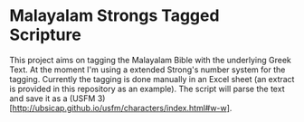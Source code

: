 # Malayalam Strongs Tagged Scripture
This project aims on tagging the Malayalam Bible with the underlying Greek Text. At the moment I'm using a extended Strong's number system for the tagging. Currently the tagging is done manually in an Excel sheet (an extract is provided in this repository as an example). The script will parse the text and save it as a (USFM 3)[http://ubsicap.github.io/usfm/characters/index.html#w-w].